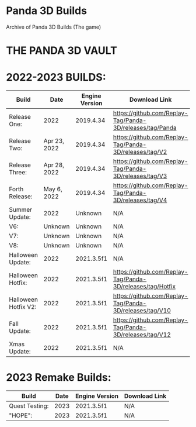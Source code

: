 # Panda 3D Builds
Archive of Panda 3D Builds (The game)

# THE PANDA 3D VAULT

# 2022-2023 BUILDS:
| Build                  	 | Date          	 | Engine Version	    |		    Download Link             |
| ------------------------------ | --------------------- | ------------------------ | ------------------------------ |
| Release One:        	 |  2022	   	 | 2019.4.34	    |		https://github.com/Replay-Tag/Panda-3D/releases/tag/Panda |
| Release Two:                | Apr 23, 2022              | 2019.4.34           | https://github.com/Replay-Tag/Panda-3D/releases/tag/V2 |
| Release Three:        	 |  Apr 28, 2022      	 | 2019.4.34	    |		https://github.com/Replay-Tag/Panda-3D/releases/tag/V3 |
| Forth Release:        	 |  May 6, 2022      	 | 2019.4.34	    |		https://github.com/Replay-Tag/Panda-3D/releases/tag/V4 |
| Summer Update:        	 |  2022      	 | Unknown	    |		N/A |
| V6:        	 |  Unknown      	 | Unknown	    |		N/A |
| V7:        	 |  Unknown      	 | Unknown	    |		N/A |
| V8:        	 |  Unknown      	 | Unknown	    |		N/A |
| Halloween Update:        	 |  2022      	 | 2021.3.5f1	    |		N/A |
| Halloween Hotfix:        	 |  2022      	 | 2021.3.5f1	    |		https://github.com/Replay-Tag/Panda-3D/releases/tag/Hotfix |
| Halloween Hotfix V2:        	 |  2022      	 | 2021.3.5f1	    |		https://github.com/Replay-Tag/Panda-3D/releases/tag/V10 |
| Fall Update:        	 |  2022      	 | 2021.3.5f1	    |		https://github.com/Replay-Tag/Panda-3D/releases/tag/V12 |
| Xmas Update:        	 |  2022      	 | 2021.3.5f1	    |		N/A |

# 2023 Remake Builds:
| Build                  	 | Date          	 | Engine Version	    |		    Download Link             |
| ------------------------------ | --------------------- | ------------------------ | ------------------------------ |
| Quest Testing:        	 |  2023	   	 | 2021.3.5f1	    |		N/A |
| "HOPE":                | 2023              | 2021.3.5f1           | N/A |
